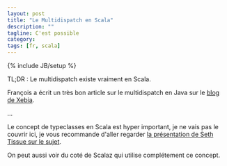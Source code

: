 ```yaml
---
layout: post
title: "Le Multidispatch en Scala"
description: ""
tagline: C'est possible
category: 
tags: [fr, scala]
---
```

{% include JB/setup %}

TL;DR : Le multidispatch existe vraiment en Scala.


François a écrit un très bon article sur le multidispatch en Java sur le [blog de Xebia](http://blog.xebia.fr/2012/09/19/mais-pourquoi-ny-a-t-il-pas-de-multidispatch-en-java/).

...

Le concept de typeclasses en Scala est hyper important, je ne vais pas le couvrir ici, je vous recommande d'aller regarder [la présentation de Seth Tissue sur le sujet](http://marakana.com/s/the_typeclass_pattern_in_scala_an_alternative_to_inheritance,1112/index.html).

On peut aussi voir du coté de Scalaz qui utilise complétement ce concept.





